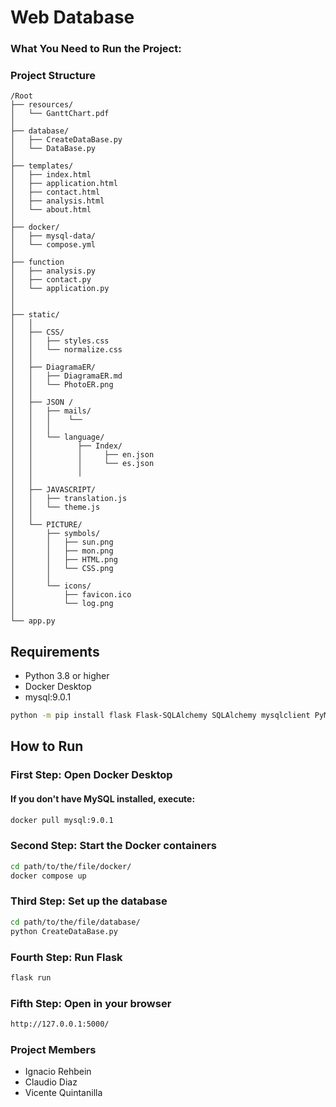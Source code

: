# Web Database

### What You Need to Run the Project:

### Project Structure

```plaintext
/Root
├── resources/
│   └── GanttChart.pdf
│
├── database/  
│   ├── CreateDataBase.py
│   └── DataBase.py
│
├── templates/
│   ├── index.html
│   ├── application.html 
│   ├── contact.html
│   ├── analysis.html
│   └── about.html
│
├── docker/
│   ├── mysql-data/
│   └── compose.yml
│
├── function
│   ├── analysis.py
│   ├── contact.py
│   └── application.py
│
│
├── static/
│   │
│   ├── CSS/
│   │   ├── styles.css
│   │   └── normalize.css
│   │
│   ├── DiagramaER/
│   │   ├── DiagramaER.md
│   │   └── PhotoER.png
│   │
│   ├── JSON /
│   │   ├── mails/
│   │   │    └──
│   │   │
│   │   └── language/
│   │          ├── Index/
│   │          │     ├── en.json
│   │          │     └── es.json
│   │          │
│   │   
│   ├── JAVASCRIPT/
│   │   ├── translation.js
│   │   └── theme.js
│   │
│   └── PICTURE/
│       ├── symbols/
│       │   ├── sun.png
│       │   ├── mon.png
│       │   ├── HTML.png
│       │   └── CSS.png
│       │
│       └── icons/
│           ├── favicon.ico
│           └── log.png
│
└── app.py
```

## Requirements
* Python 3.8 or higher
* Docker Desktop
* mysql:9.0.1

```bash
python -m pip install flask Flask-SQLAlchemy SQLAlchemy mysqlclient PyMySQL
```

## How to Run

### First Step: Open Docker Desktop

#### If you don't have MySQL installed, execute:
```bash
docker pull mysql:9.0.1
```

### Second Step: Start the Docker containers
```bash
cd path/to/the/file/docker/
docker compose up
```

### Third Step: Set up the database
```bash
cd path/to/the/file/database/
python CreateDataBase.py
```

### Fourth Step: Run Flask
```bash
flask run
```

### Fifth Step: Open in your browser
```bash
http://127.0.0.1:5000/
```

### Project Members
* Ignacio Rehbein
* Claudio Diaz
* Vicente Quintanilla
